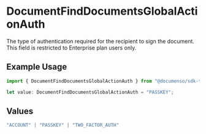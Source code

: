 # DocumentFindDocumentsGlobalActionAuth

The type of authentication required for the recipient to sign the document. This field is restricted to Enterprise plan users only.

## Example Usage

```typescript
import { DocumentFindDocumentsGlobalActionAuth } from "@documenso/sdk-typescript/models/operations";

let value: DocumentFindDocumentsGlobalActionAuth = "PASSKEY";
```

## Values

```typescript
"ACCOUNT" | "PASSKEY" | "TWO_FACTOR_AUTH"
```